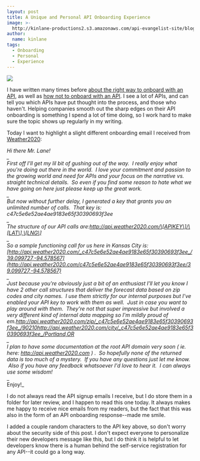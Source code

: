 ```yaml
---
layout: post
title: A Unique and Personal API Onboarding Experience
image: >-
  http://kinlane-productions2.s3.amazonaws.com/api-evangelist-site/blog/wearther2020-globe.png
author:
  name: kinlane
tags:
  - Onboarding
  - Personal
  - Experience
---
```

[![](http://kinlane-productions2.s3.amazonaws.com/api-evangelist-site/blog/wearther2020-globe.png)](http://weather2020.com/)

I have written many times before [about the right way to onboard with an API](http://apievangelist.com/2015/01/21/this-is-how-you-onboard-with-an-api/), as well as [how not to onboard with an API](http://apievangelist.com/2015/04/10/how-not-to-onboard-with-your-api-fiber-locator-api/). I see a lot of APIs, and can tell you which APIs have put thought into the process, and those who haven't. Helping companies smooth out the sharp edges on their API onboarding is something I spend a lot of time doing, so I work hard to make sure the topic shows up regularly in my writing.

Today I want to highlight a slight different onboarding email I received from [Weather2020](http://weather2020.com/):

_Hi there Mr. Lane!  
_  
_First off I'll get my lil bit of gushing out of the way.  I really enjoy what you're doing out there in the world.  I love your commitment and passion to the growing world and need for APIs and your focus on the narrative vs. straight technical details.  So even if you find some reason to hate what we have going on here just please keep up the great work.  
_  
_But now without further delay, I generated a key that grants you an unlimited number of calls.  That key is: c47c5e6e52ae4ae9183e65f30390693f3ee  
_  
_The structure of our API calls are:http://api.weather2020.com/\[APIKEY\]/\[LAT\],\[LNG\]_  
_  
So a sample functioning call for us here in Kansas City is:[http://api.weather2020.com/_c47c5e6e52ae4ae9183e65f30390693f3ee_/39.099727,-94.578567](http://api.weather2020.com/c47c5e6e52ae4ae9183e65f30390693f3ee/39.099727,-94.578567)_  
_  
Just because you're obviously just a bit of an enthusiast I'll let you know I have 2 other call structures that deliver the forecast data based on zip codes and city names.  I use them strictly for our internal purposes but I've enabled your API key to work with them as well.  Just in case you want to play around with them.  They're not that super impressive but involved a very different kind of internal data mapping so I'm mildly proud of em.http://api.weather2020.com/zip/_c47c5e6e52ae4ae9183e65f30390693f3ee_/90210http://api.weather2020.com/city/_c47c5e6e52ae4ae9183e65f30390693f3ee_/Portland,OR_  
_  
I plan to have some documentation at the root API domain very soon ( ie. here: http://api.weather2020.com ) .  So hopefully none of the returned data is too much of a mystery.  If you have any questions just let me know.  Also if you have any feedback whatsoever I'd love to hear it.  I can always use some wisdom!_  
_  
Enjoy!_

I do not always read the API signup emails I receive, but I do store them in a folder for later review, and I happen to read this one today. It always makes me happy to receive nice emails from my readers, but the fact that this was also in the form of an API onboarding response--made me smile.

I added a couple random characters to the API key above, so don't worry about the security side of this post. I don't expect everyone to personalize their new developers message like this, but I do think it is helpful to let developers know there is a human behind the self-service registration for any API--it could go a long way.